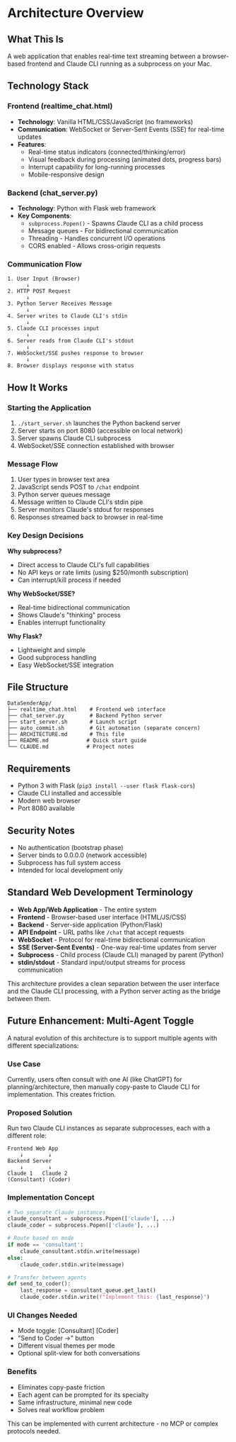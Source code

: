 # Architecture Overview

## What This Is

A web application that enables real-time text streaming between a browser-based frontend and Claude CLI running as a subprocess on your Mac.

## Technology Stack

### Frontend (realtime_chat.html)
- **Technology**: Vanilla HTML/CSS/JavaScript (no frameworks)
- **Communication**: WebSocket or Server-Sent Events (SSE) for real-time updates
- **Features**:
  - Real-time status indicators (connected/thinking/error)
  - Visual feedback during processing (animated dots, progress bars)
  - Interrupt capability for long-running processes
  - Mobile-responsive design

### Backend (chat_server.py)
- **Technology**: Python with Flask web framework
- **Key Components**:
  - `subprocess.Popen()` - Spawns Claude CLI as a child process
  - Message queues - For bidirectional communication
  - Threading - Handles concurrent I/O operations
  - CORS enabled - Allows cross-origin requests

### Communication Flow

```
1. User Input (Browser)
      ↓
2. HTTP POST Request
      ↓
3. Python Server Receives Message
      ↓
4. Server writes to Claude CLI's stdin
      ↓
5. Claude CLI processes input
      ↓
6. Server reads from Claude CLI's stdout
      ↓
7. WebSocket/SSE pushes response to browser
      ↓
8. Browser displays response with status
```

## How It Works

### Starting the Application
1. `./start_server.sh` launches the Python backend server
2. Server starts on port 8080 (accessible on local network)
3. Server spawns Claude CLI subprocess
4. WebSocket/SSE connection established with browser

### Message Flow
1. User types in browser text area
2. JavaScript sends POST to `/chat` endpoint
3. Python server queues message
4. Message written to Claude CLI's stdin pipe
5. Server monitors Claude's stdout for responses
6. Responses streamed back to browser in real-time

### Key Design Decisions

**Why subprocess?**
- Direct access to Claude CLI's full capabilities
- No API keys or rate limits (using $250/month subscription)
- Can interrupt/kill process if needed

**Why WebSocket/SSE?**
- Real-time bidirectional communication
- Shows Claude's "thinking" process
- Enables interrupt functionality

**Why Flask?**
- Lightweight and simple
- Good subprocess handling
- Easy WebSocket/SSE integration

## File Structure

```
DataSenderApp/
├── realtime_chat.html    # Frontend web interface
├── chat_server.py        # Backend Python server
├── start_server.sh       # Launch script
├── auto_commit.sh        # Git automation (separate concern)
├── ARCHITECTURE.md       # This file
├── README.md            # Quick start guide
└── CLAUDE.md            # Project notes
```

## Requirements

- Python 3 with Flask (`pip3 install --user flask flask-cors`)
- Claude CLI installed and accessible
- Modern web browser
- Port 8080 available

## Security Notes

- No authentication (bootstrap phase)
- Server binds to 0.0.0.0 (network accessible)
- Subprocess has full system access
- Intended for local development only

## Standard Web Development Terminology

- **Web App/Web Application** - The entire system
- **Frontend** - Browser-based user interface (HTML/JS/CSS)
- **Backend** - Server-side application (Python/Flask)
- **API Endpoint** - URL paths like `/chat` that accept requests
- **WebSocket** - Protocol for real-time bidirectional communication
- **SSE (Server-Sent Events)** - One-way real-time updates from server
- **Subprocess** - Child process (Claude CLI) managed by parent (Python)
- **stdin/stdout** - Standard input/output streams for process communication

This architecture provides a clean separation between the user interface and the Claude CLI processing, with a Python server acting as the bridge between them.

## Future Enhancement: Multi-Agent Toggle

A natural evolution of this architecture is to support multiple agents with different specializations:

### Use Case
Currently, users often consult with one AI (like ChatGPT) for planning/architecture, then manually copy-paste to Claude CLI for implementation. This creates friction.

### Proposed Solution
Run two Claude CLI instances as separate subprocesses, each with a different role:

```
Frontend Web App
    ↓        ↓
Backend Server
    ↓        ↓
Claude 1   Claude 2
(Consultant) (Coder)
```

### Implementation Concept
```python
# Two separate Claude instances
claude_consultant = subprocess.Popen(['claude'], ...)
claude_coder = subprocess.Popen(['claude'], ...)

# Route based on mode
if mode == 'consultant':
    claude_consultant.stdin.write(message)
else:
    claude_coder.stdin.write(message)

# Transfer between agents
def send_to_coder():
    last_response = consultant_queue.get_last()
    claude_coder.stdin.write(f"Implement this: {last_response}")
```

### UI Changes Needed
- Mode toggle: [Consultant] [Coder]
- "Send to Coder →" button
- Different visual themes per mode
- Optional split-view for both conversations

### Benefits
- Eliminates copy-paste friction
- Each agent can be prompted for its specialty
- Same infrastructure, minimal new code
- Solves real workflow problem

This can be implemented with current architecture - no MCP or complex protocols needed.
